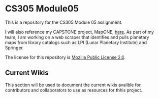 # CS305 Module05
This is a repository for the CS305 Module 05 assignment. 

I will also reference my CAPSTONE project, MapONE, [here](https://github.com/samantha-milligan/MapONE). 
As part of my team, I am working on a web scraper that identifies and pulls planetary maps from library catalogs such as LPI (Lunar Planetary Institute) and Springer.

The license for this repository is [Mozilla Public License 2.0](https://github.com/michael54nelson/CS305_Module05/blob/main/LICENSE).

## Current Wikis
This section will be used to document the current wikis availble for contributors and collaborators to use as resources for thhis project.
